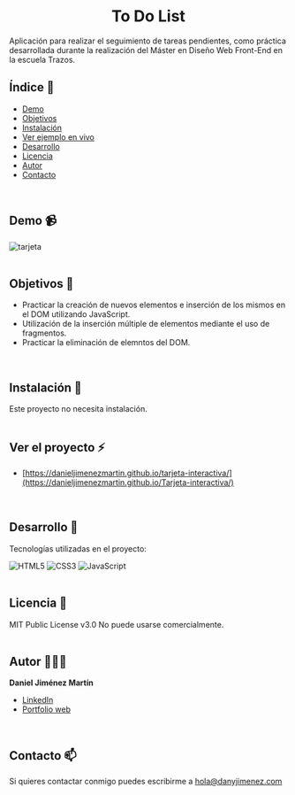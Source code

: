<h1 align="center" id="title">To Do List</h1>

<p id="description">Aplicación para realizar el seguimiento de tareas pendientes, como práctica desarrollada durante la realización del Máster en Diseño Web Front-End en la escuela Trazos.</p>

## Índice 📄

- [Demo](#demo)
- [Objetivos](#objetivos)
- [Instalación](#instalacion)
- [Ver ejemplo en vivo](#ver-proyecto)
- [Desarrollo](#desarrollo)
- [Licencia](#licencia)
- [Autor](#autor)
- [Contacto](#contacto)
<br/>

## <a name="demo"></a>Demo 📹
![tarjeta](https://github.com/danieljimenezmartin/tarjeta-interactiva/assets/117579989/0ece363b-104b-435f-8b1c-d054ff9dbca1)  
<br/>

## <a name="objetivos"></a>Objetivos 🎯

*   Practicar la creación de nuevos elementos e inserción de los mismos en el DOM utilizando JavaScript.
*   Utilización de la inserción múltiple de elementos mediante el uso de fragmentos.
*   Practicar la eliminación de elemntos del DOM.
<br/>

## <a name="instalacion"></a>Instalación 🚨 
Este proyecto no necesita instalación.  
<br/>

## <a name="ver-proyecto"></a>Ver el proyecto ⚡
- [https://danieljimenezmartin.github.io/tarjeta-interactiva/](https://danieljimenezmartin.github.io/Tarjeta-interactiva/)
<br/>

## <a name="desarrollo"></a>Desarrollo 📐

Tecnologías utilizadas en el proyecto:

   ![HTML5](https://img.shields.io/badge/html5-%23E34F26.svg?style=for-the-badge&logo=html5&logoColor=white)
   ![CSS3](https://img.shields.io/badge/css3-%231572B6.svg?style=for-the-badge&logo=css3&logoColor=white)
   ![JavaScript](https://img.shields.io/badge/javascript-%23323330.svg?style=for-the-badge&logo=javascript&logoColor=%23F7DF1E)  
<br/>

## <a name="licencia"></a>Licencia 📝
MIT Public License v3.0
No puede usarse comercialmente.  
<br/>
  
## <a name="autor"></a>Autor 👨🏽‍💻
**Daniel Jiménez Martín**
* [LinkedIn](https://www.linkedin.com/in/dany-jimenez/)
* [Portfolio web](https://www.danyjimenez.com)  
<br/>

## <a name="contacto"></a>Contacto 📫
Si quieres contactar conmigo puedes escribirme a hola@danyjimenez.com

